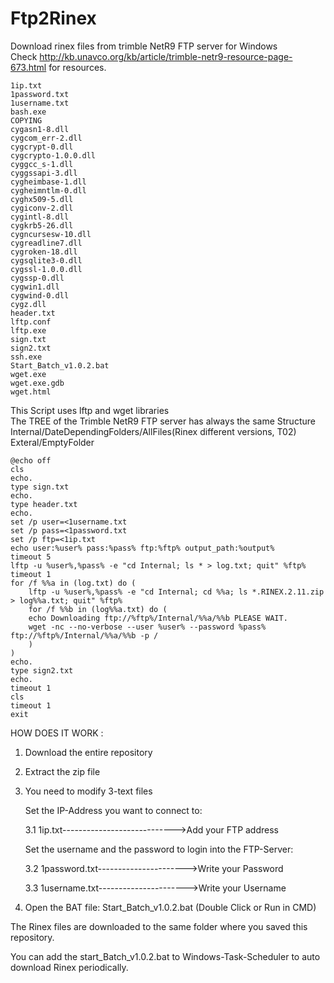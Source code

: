 # Ftp2Rinex
Download rinex files from trimble NetR9 FTP server for Windows<br/>
Check http://kb.unavco.org/kb/article/trimble-netr9-resource-page-673.html for resources.

    1ip.txt
    1password.txt
    1username.txt
    bash.exe
    COPYING
    cygasn1-8.dll
    cygcom_err-2.dll
    cygcrypt-0.dll
    cygcrypto-1.0.0.dll
    cyggcc_s-1.dll
    cyggssapi-3.dll
    cygheimbase-1.dll
    cygheimntlm-0.dll
    cyghx509-5.dll
    cygiconv-2.dll
    cygintl-8.dll
    cygkrb5-26.dll
    cygncursesw-10.dll
    cygreadline7.dll
    cygroken-18.dll
    cygsqlite3-0.dll
    cygssl-1.0.0.dll
    cygssp-0.dll
    cygwin1.dll
    cygwind-0.dll
    cygz.dll
    header.txt
    lftp.conf
    lftp.exe
    sign.txt
    sign2.txt
    ssh.exe
    Start_Batch_v1.0.2.bat
    wget.exe
    wget.exe.gdb
    wget.html


This Script uses lftp and wget libraries<br/>
The TREE of the Trimble NetR9 FTP server has always the same Structure<br/>
Internal/DateDependingFolders/AllFiles(Rinex different versions, T02)<br/>
Exteral/EmptyFolder<br/>


```batch
@echo off
cls
echo.
type sign.txt
echo.
type header.txt
echo.
set /p user=<1username.txt
set /p pass=<1password.txt
set /p ftp=<1ip.txt
echo user:%user% pass:%pass% ftp:%ftp% output_path:%output%
timeout 5
lftp -u %user%,%pass% -e "cd Internal; ls * > log.txt; quit" %ftp%
timeout 1
for /f %%a in (log.txt) do (
    lftp -u %user%,%pass% -e "cd Internal; cd %%a; ls *.RINEX.2.11.zip > log%%a.txt; quit" %ftp%
    for /f %%b in (log%%a.txt) do (
    echo Downloading ftp://%ftp%/Internal/%%a/%%b PLEASE WAIT.
    wget -nc --no-verbose --user %user% --password %pass% ftp://%ftp%/Internal/%%a/%%b -p /
    )
)
echo.
type sign2.txt
echo.
timeout 1
cls
timeout 1
exit
```

HOW DOES IT WORK :

1. Download the entire repository

2. Extract the zip file

3. You need to modify 3-text files

   Set the IP-Address you want to connect to:

   3.1 1ip.txt---------------------------->Add your FTP address

   Set the username and the password to login into the FTP-Server:

   3.2 1password.txt---------------------->Write your Password

   3.3 1username.txt---------------------->Write your Username

4. Open the BAT file: Start_Batch_v1.0.2.bat (Double Click or Run in CMD)



The Rinex files are downloaded to the same folder where you saved this repository.

You can add the start_Batch_v1.0.2.bat to Windows-Task-Scheduler to auto download Rinex periodically.
